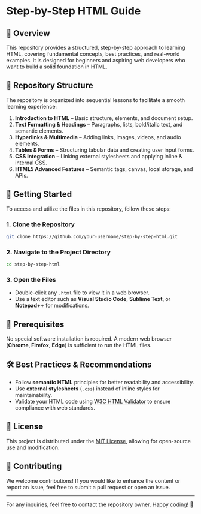 # **Step-by-Step HTML Guide**  

## **📌 Overview**  
This repository provides a structured, step-by-step approach to learning HTML, covering fundamental concepts, best practices, and real-world examples. It is designed for beginners and aspiring web developers who want to build a solid foundation in HTML.  

## **📂 Repository Structure**  

The repository is organized into sequential lessons to facilitate a smooth learning experience:  

1. **Introduction to HTML** – Basic structure, elements, and document setup.  
2. **Text Formatting & Headings** – Paragraphs, lists, bold/italic text, and semantic elements.  
3. **Hyperlinks & Multimedia** – Adding links, images, videos, and audio elements.  
4. **Tables & Forms** – Structuring tabular data and creating user input forms.  
5. **CSS Integration** – Linking external stylesheets and applying inline & internal CSS.  
6. **HTML5 Advanced Features** – Semantic tags, canvas, local storage, and APIs.  

## **🚀 Getting Started**  

To access and utilize the files in this repository, follow these steps:  

### **1. Clone the Repository**  
```bash
git clone https://github.com/your-username/step-by-step-html.git  
```  

### **2. Navigate to the Project Directory**  
```bash
cd step-by-step-html  
```  

### **3. Open the Files**  
- Double-click any `.html` file to view it in a web browser.  
- Use a text editor such as **Visual Studio Code**, **Sublime Text**, or **Notepad++** for modifications.  

## **📌 Prerequisites**  
No special software installation is required. A modern web browser (**Chrome, Firefox, Edge**) is sufficient to run the HTML files.  

## **🛠 Best Practices & Recommendations**  
- Follow **semantic HTML** principles for better readability and accessibility.  
- Use **external stylesheets** (`.css`) instead of inline styles for maintainability.  
- Validate your HTML code using [W3C HTML Validator](https://validator.w3.org/) to ensure compliance with web standards.  

## **📜 License**  
This project is distributed under the [MIT License](LICENSE), allowing for open-source use and modification.  

## **🤝 Contributing**  
We welcome contributions! If you would like to enhance the content or report an issue, feel free to submit a pull request or open an issue.  

---

For any inquiries, feel free to contact the repository owner. Happy coding! 🚀

